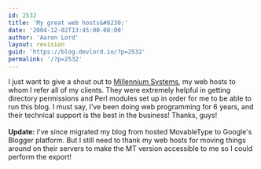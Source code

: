 ```yaml
---
id: 2532
title: 'My great web hosts&#8230;'
date: '2004-12-02T13:45:00-08:00'
author: 'Aaron Lord'
layout: revision
guid: 'https://blog.devlord.io/?p=2532'
permalink: '/?p=2532'
---
```


I just want to give a shout out to <a href="http://www.nextmill.net/" target="_blank" rel="noopener">Millennium Systems</a>, my web hosts to whom I refer all of my clients.  They were extremely helpful in getting directory permissions and Perl modules set up in order for me to be able to run this blog.  I must say, I've been doing web programming for 6 years, and their technical support is the best in the business!  Thanks, guys!<br /><br /><b>Update:</b> I've since migrated my blog from hosted MovableType to Google's Blogger platform. But I still need to thank my web hosts for moving things around on their servers to make the MT version accessible to me so I could perform the export!<div class="blogger-post-footer"></div>